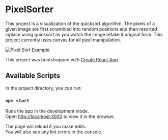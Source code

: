 
# PixelSorter

<p>

This project is a visualization of the quicksort algorithm. The pixels of a given image are first scrambled into random positions and then resorted inplace using quicksort as you watch the image retake it original form. This project currently uses canvas for all pixel manipulation.

</p>

![Pixel Sort Example](https://res.cloudinary.com/dgrwnfwr2/image/upload/v1554067971/pixel-sorter_i4saf1.gif)

This project was bootstrapped with [Create React App](https://github.com/facebook/create-react-app).

## Available Scripts

In the project directory, you can run:

### `npm start`

Runs the app in the development mode.<br>
Open [http://localhost:3000](http://localhost:3000) to view it in the browser.

The page will reload if you make edits.<br>
You will also see any lint errors in the console.

